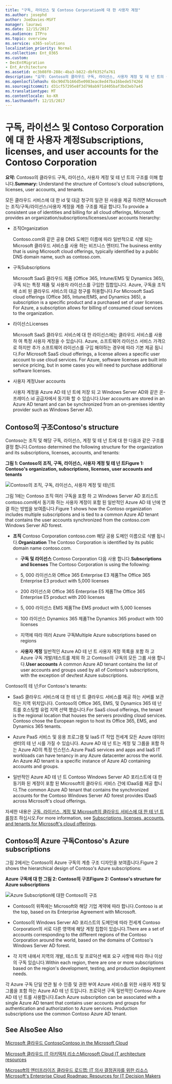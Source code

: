 ```yaml
---
title: "구독, 라이선스 및 Contoso Corporation에 대 한 사용자 계정"
ms.author: josephd
author: JoeDavies-MSFT
manager: laurawi
ms.date: 12/15/2017
ms.audience: ITPro
ms.topic: overview
ms.service: o365-solutions
localization_priority: Normal
ms.collection: Ent_O365
ms.custom:
- DecEntMigration
- Ent_Architecture
ms.assetid: ec3b08f0-288c-4ba3-b822-dbf6352fa761
description: "요약: Contoso의 클라우드 구독, 라이선스, 사용자 계정 및 테 넌 트의 구조를 이해 합니다."
ms.openlocfilehash: 6bc90d7b166d5e0983eac8ed47ba16bede57426d
ms.sourcegitcommit: d31cf57295e8f3d798ab971d405baf3bd3eb7a45
ms.translationtype: MT
ms.contentlocale: ko-KR
ms.lasthandoff: 12/15/2017
---
```

# <a name="subscriptions-licenses-and-user-accounts-for-the-contoso-corporation"></a><span data-ttu-id="0e173-103">구독, 라이선스 및 Contoso Corporation에 대 한 사용자 계정</span><span class="sxs-lookup"><span data-stu-id="0e173-103">Subscriptions, licenses, and user accounts for the Contoso Corporation</span></span>

 <span data-ttu-id="0e173-104">**요약:** Contoso의 클라우드 구독, 라이선스, 사용자 계정 및 테 넌 트의 구조를 이해 합니다.</span><span class="sxs-lookup"><span data-stu-id="0e173-104">**Summary:** Understand the structure of Contoso's cloud subscriptions, licenses, user accounts, and tenants.</span></span>
  
<span data-ttu-id="0e173-105">모든 클라우드 서비스에 대 한 id 및 대금 청구의 일관 된 사용을 제공 하려면 Microsoft는 조직/구독/라이선스/사용자 계정을 계층 구조를 제공 합니다.</span><span class="sxs-lookup"><span data-stu-id="0e173-105">To provide a consistent use of identities and billing for all cloud offerings, Microsoft provides an organization/subscriptions/licenses/user accounts hierarchy:</span></span>
  
- <span data-ttu-id="0e173-106">조직</span><span class="sxs-lookup"><span data-stu-id="0e173-106">Organization</span></span>
    
    <span data-ttu-id="0e173-107">Contoso.com와 같은 공용 DNS 도메인 이름에 따라 일반적으로 식별 되는 Microsoft 클라우드 서비스를 사용 하는 비즈니스 엔터티.</span><span class="sxs-lookup"><span data-stu-id="0e173-107">The business entity that is using Microsoft cloud offerings, typically identified by a public DNS domain name, such as contoso.com.</span></span>
    
- <span data-ttu-id="0e173-108">구독</span><span class="sxs-lookup"><span data-stu-id="0e173-108">Subscriptions</span></span>
    
    <span data-ttu-id="0e173-p101">Microsoft SaaS 클라우드 제품 (Office 365, Intune/EMS 및 Dynamics 365), 구독 되는 특정 제품 및 사용자 라이선스를 구입한 집합입니다. Azure, 구독을 조직에 소비 된 클라우드 서비스의 대금 청구를 허용합니다.</span><span class="sxs-lookup"><span data-stu-id="0e173-p101">For Microsoft SaaS cloud offerings (Office 365, Intune/EMS, and Dynamics 365), a subscription is a specific product and a purchased set of user licenses. For Azure, a subscription allows for billing of consumed cloud services to the organization.</span></span>
    
- <span data-ttu-id="0e173-111">라이선스</span><span class="sxs-lookup"><span data-stu-id="0e173-111">Licenses</span></span>
    
    <span data-ttu-id="0e173-p102">Microsoft SaaS 클라우드 서비스에 대 한 라이선스에는 클라우드 서비스를 사용 하 여 특정 사용자 계정을 수 있습니다. Azure, 소프트웨어 라이선스 서비스 가격으로 하지만 추가 소프트웨어 라이선스를 구입 해야하는 경우에 따라 기본 제공 됩니다.</span><span class="sxs-lookup"><span data-stu-id="0e173-p102">For Microsoft SaaS cloud offerings, a license allows a specific user account to use cloud services. For Azure, software licenses are built into service pricing, but in some cases you will need to purchase additional software licenses.</span></span>
    
- <span data-ttu-id="0e173-114">사용자 계정</span><span class="sxs-lookup"><span data-stu-id="0e173-114">User accounts</span></span>
    
    <span data-ttu-id="0e173-115">사용자 계정을 Azure AD 테 넌 트에 저장 되 고 Windows Server AD와 같은 온-프레미스 id 공급자에서 동기화 할 수 있습니다.</span><span class="sxs-lookup"><span data-stu-id="0e173-115">User accounts are stored in an Azure AD tenant and can be synchronized from an on-premises identity provider such as Windows Server AD.</span></span>
    
## <a name="contosos-structure"></a><span data-ttu-id="0e173-116">Contoso의 구조</span><span class="sxs-lookup"><span data-stu-id="0e173-116">Contoso's structure</span></span>

<span data-ttu-id="0e173-117">Contoso는 조직 및 해당 구독, 라이선스, 계정 및 테 넌 트에 대 한 다음과 같은 구조를 결정 합니다.</span><span class="sxs-lookup"><span data-stu-id="0e173-117">Contoso determined the following structure for the organization and its subscriptions, licenses, accounts, and tenants:</span></span>
  
<span data-ttu-id="0e173-118">**그림 1: Contoso의 조직, 구독, 라이선스, 사용자 계정 및 테 넌 트**</span><span class="sxs-lookup"><span data-stu-id="0e173-118">**Figure 1: Contoso's organization, subscriptions, licenses, user accounts and tenants**</span></span>

![Contoso의 조직, 구독, 라이선스, 사용자 계정 및 테넌트](images/Contoso_Poster/Subscriptions.png)
  
<span data-ttu-id="0e173-120">그림 1에는 Contoso 조직 여러 구독을 포함 하 고 Windows Server AD 포리스트 contoso.com에서 동기화 하는 사용자 계정이 포함 된 일반적인 Azure AD 테 넌에 연결 하는 방법을 보여줍니다.</span><span class="sxs-lookup"><span data-stu-id="0e173-120">Figure 1 shows how the Contoso organization includes multiple subscriptions and is tied to a common Azure AD tenant that contains the user accounts synchronized from the contoso.com Windows Server AD forest.</span></span>
  
- <span data-ttu-id="0e173-121">**조직** Contoso Corporation contoso.com 해당 공용 도메인 이름으로 식별 됩니다.</span><span class="sxs-lookup"><span data-stu-id="0e173-121">**Organization** The Contoso Corporation is identified by its public domain name contoso.com.</span></span>
    
  - <span data-ttu-id="0e173-122">**구독 및 라이선스** Contoso Corporation 다음 사용 합니다.</span><span class="sxs-lookup"><span data-stu-id="0e173-122">**Subscriptions and licenses** The Contoso Corporation is using the following:</span></span>
    
  - <span data-ttu-id="0e173-123">5, 000 라이선스와 Office 365 Enterprise E3 제품</span><span class="sxs-lookup"><span data-stu-id="0e173-123">The Office 365 Enterprise E3 product with 5,000 licenses</span></span>
    
  - <span data-ttu-id="0e173-124">200 라이선스와 Office 365 Enterprise E5 제품</span><span class="sxs-lookup"><span data-stu-id="0e173-124">The Office 365 Enterprise E5 product with 200 licenses</span></span>
    
  - <span data-ttu-id="0e173-125">5, 000 라이선스 EMS 제품</span><span class="sxs-lookup"><span data-stu-id="0e173-125">The EMS product with 5,000 licenses</span></span>
    
  - <span data-ttu-id="0e173-126">100 라이선스 Dynamics 365 제품</span><span class="sxs-lookup"><span data-stu-id="0e173-126">The Dynamics 365 product with 100 licenses</span></span>
    
  - <span data-ttu-id="0e173-127">지역에 따라 여러 Azure 구독</span><span class="sxs-lookup"><span data-stu-id="0e173-127">Multiple Azure subscriptions based on regions</span></span>
    
  - <span data-ttu-id="0e173-128">**사용자 계정** 일반적인 Azure AD 테 넌 트 사용자 계정 목록을 포함 하 고 Azure 구독 개발/테스트를 제외 하 고 Contoso의 구독의 모든 그룹 사용 합니다.</span><span class="sxs-lookup"><span data-stu-id="0e173-128">**User accounts** A common Azure AD tenant contains the list of user accounts and groups used by all of Contoso's subscriptions, with the exception of dev/test Azure subscriptions.</span></span>
    
<span data-ttu-id="0e173-129">Contoso의 테 넌:</span><span class="sxs-lookup"><span data-stu-id="0e173-129">For Contoso's tenants:</span></span>
  
- <span data-ttu-id="0e173-p103">SaaS 클라우드 서비스에 대 한 테 넌 트 클라우드 서비스를 제공 하는 서버를 보관 하는 지역 위치입니다. Contoso의 Office 365, EMS, 및 Dynamics 365 테 넌 트를 호스팅할 유럽 지역 선택 했습니다.</span><span class="sxs-lookup"><span data-stu-id="0e173-p103">For SaaS cloud offerings, the tenant is the regional location that houses the servers providing cloud services. Contoso chose the European region to host its Office 365, EMS, and Dynamics 365 tenants.</span></span> 
    
- <span data-ttu-id="0e173-p104">Azure PaaS 서비스 및 응용 프로그램 및 IaaS IT 작업 전세계 모든 Azure 데이터 센터의 테 넌 시를 가질 수 있습니다. Azure AD 테 넌 트는 계정 및 그룹을 포함 하는 Azure AD의 특정 인스턴스.</span><span class="sxs-lookup"><span data-stu-id="0e173-p104">Azure PaaS services and apps and IaaS IT workloads can have tenancy in any Azure datacenter across the world. An Azure AD tenant is a specific instance of Azure AD containing accounts and groups.</span></span>
    
- <span data-ttu-id="0e173-134">일반적인 Azure AD 테 넌 트 Contoso Windows Server AD 포리스트에 대 한 동기화 된 계정이 포함 된 Microsoft의 클라우드 서비스 간에 IDaaS를 제공 합니다.</span><span class="sxs-lookup"><span data-stu-id="0e173-134">The common Azure AD tenant that contains the synchronized accounts for the Contoso Windows Server AD forest provides IDaaS across Microsoft's cloud offerings.</span></span>
    
<span data-ttu-id="0e173-135">자세한 내용은 [구독, 라이선스, 계정 및 Microsoft의 클라우드 서비스에 대 한 테 넌 트를](subscriptions-licenses-accounts-and-tenants-for-microsoft-cloud-offerings.md)참조 하십시오.</span><span class="sxs-lookup"><span data-stu-id="0e173-135">For more information, see [Subscriptions, licenses, accounts, and tenants for Microsoft's cloud offerings](subscriptions-licenses-accounts-and-tenants-for-microsoft-cloud-offerings.md).</span></span>
  
## <a name="contosos-azure-subscriptions"></a><span data-ttu-id="0e173-136">Contoso의 Azure 구독</span><span class="sxs-lookup"><span data-stu-id="0e173-136">Contoso's Azure subscriptions</span></span>

<span data-ttu-id="0e173-137">그림 2에서는 Contoso의 Azure 구독의 계층 구조 디자인을 보여줍니다.</span><span class="sxs-lookup"><span data-stu-id="0e173-137">Figure 2 shows the hierarchical design of Contoso's Azure subscriptions:</span></span>
  
<span data-ttu-id="0e173-138">**Azure 구독에 대 한 그림 2: Contoso의 구조**</span><span class="sxs-lookup"><span data-stu-id="0e173-138">**Figure 2: Contoso's structure for Azure subscriptions**</span></span>

![Azure Subscription에 대한 Contoso의 구조](images/Contoso_Poster/Subscriptions_Nested.png)
  
- <span data-ttu-id="0e173-140">Contoso의 위쪽에는 Microsoft와 해당 기업 계약에 따라 합니다.</span><span class="sxs-lookup"><span data-stu-id="0e173-140">Contoso is at the top, based on its Enterprise Agreement with Microsoft.</span></span>
    
- <span data-ttu-id="0e173-141">Contoso의 Windows Server AD 포리스트의 도메인에 따라 전세계 Contoso Corporation의 서로 다른 영역에 해당 계정 집합이 있습니다.</span><span class="sxs-lookup"><span data-stu-id="0e173-141">There are a set of accounts corresponding to the different regions of the Contoso Corporation around the world, based on the domains of Contoso's Windows Server AD forest.</span></span>
    
- <span data-ttu-id="0e173-142">각 지역 내에서 지역의 개발, 테스트 및 프로덕션 배포 요구 사항에 따라 하나 이상의 구독 있습니다.</span><span class="sxs-lookup"><span data-stu-id="0e173-142">Within each region, there are one or more subscriptions based on the region's development, testing, and production deployment needs.</span></span>
    
<span data-ttu-id="0e173-p105">각 Azure 구독 단일 연관 될 수 인증 및 권한 부여 Azure 서비스를 위한 사용자 계정 및 그룹을 포함 하는 Azure AD 테 넌 트입니다. 프로덕션 구독 일반적인 Contoso Azure AD 테 넌 트를 사용합니다.</span><span class="sxs-lookup"><span data-stu-id="0e173-p105">Each Azure subscription can be associated with a single Azure AD tenant that contains user accounts and groups for authentication and authorization to Azure services. Production subscriptions use the common Contoso Azure AD tenant.</span></span>
  
## <a name="see-also"></a><span data-ttu-id="0e173-145">See Also</span><span class="sxs-lookup"><span data-stu-id="0e173-145">See Also</span></span>

[<span data-ttu-id="0e173-146">Microsoft 클라우드 Contoso</span><span class="sxs-lookup"><span data-stu-id="0e173-146">Contoso in the Microsoft Cloud</span></span>](contoso-in-the-microsoft-cloud.md)
  
[<span data-ttu-id="0e173-147">Microsoft 클라우드 IT 아키텍처 리소스</span><span class="sxs-lookup"><span data-stu-id="0e173-147">Microsoft Cloud IT architecture resources</span></span>](microsoft-cloud-it-architecture-resources.md)

[<span data-ttu-id="0e173-148">Microsoft의 엔터프라이즈 클라우드 로드맵: IT 의사 결정권자를 위한 리소스</span><span class="sxs-lookup"><span data-stu-id="0e173-148">Microsoft's Enterprise Cloud Roadmap: Resources for IT Decision Makers</span></span>](https://sway.com/FJ2xsyWtkJc2taRD)




